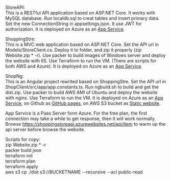 StoreAPI:  
This is a RESTful API application based on ASP.NET Core. It works with MySQL database. Run localdb.sql to creat tables and insert primary data. Set the new ConnectionString in appsettings.json. It use JWT for authorization. It is deployed on Azure as an [App Service](https://shoppingstoreapi.azurewebsites.net/api/item).  

ShoppingStre:  
This is a MVC web application based on ASP.NET Core. Set the API url in Models/StoreClient.cs. Deploy it to folder, and zip it properly (zip Website.zip * -r). Use packer to build images of Windows server and deploy the website with IIS. Use Terraform to run the VM. (There are scripts for both AWS and Azure). It is deployed on Azure as an [App Service](https://shoppingstorenet.azurewebsites.net).  

ShopNg:  
This is an Angular project rewrited based on ShoppingStre. Set the API url in ShopClient/src/app/app.constants.ts. Run ngbuild.sh to build and get the dist.zip. Use packer to build AWS AMI of Ubuntu and deploy the website with nginx. Use Terraform to run the VM. It is deployed on Azure as an [App Service](https://shoppingstoreng.azurewebsites.net), on Github as [GitHub pages](https://bumblefeng.github.io/ShoppingStore/home), on AWS S3 bucket as [Static website](http://shopng.s3-website-us-east-1.amazonaws.com).  


App Service is a Paas Server form Azure. For the free plan, the first connection may take a while to get response, then it will work normally. Browse https://shoppingstoreapi.azurewebsites.net/api/item to warm up the api server before browse the website.


Scripts for copy:  
zip Website.zip * -r  
packer build json  
terraform init  
terraform plan  
terraform apply  
aws s3 cp ./dist s3://BUCKETNAME --recursive --acl public-read  
